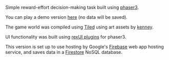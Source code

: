 Simple reward-effort decision-making task built using [phaser3](https://phaser.io/phaser3).

You can play a demo version [here](https://modcomp-i1.web.app/) (no data will be saved).

The game world was compiled using [Tiled](https://www.mapeditor.org/) using art assets by [kenney](https://kenney.nl/).

UI functionality was built using [rexUI plugins](https://rexrainbow.github.io/phaser3-rex-notes/docs/site/ui-overview/) for phaser3.

This version is set up to use hosting by Google's [Firebase](https://firebase.google.com/) web app hosting service, and saves data in a [Firestore](https://firebase.google.com/products/firestore) NoSQL database. 


